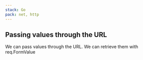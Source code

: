 ```yaml
---
stack: Go
pack: net, http
---
```


## Passing values through the URL
We can pass values through the URL.
We can retrieve them with req.FormValue